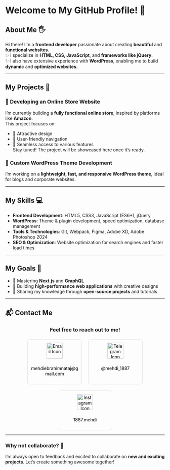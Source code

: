 # Welcome to My GitHub Profile! 👋

## About Me 🖐️
Hi there! I’m a **frontend developer** passionate about creating **beautiful** and **functional websites**.  
✨ I specialize in **HTML, CSS, JavaScript**, and **frameworks like jQuery**.  
✨ I also have extensive experience with **WordPress**, enabling me to build **dynamic** and **optimized websites**.  

---

## My Projects 🚀

### 🔧 **Developing an Online Store Website**  
I’m currently building a **fully functional online store**, inspired by platforms like **Amazon**.  
This project focuses on:  
- 📌 Attractive design  
- 📌 User-friendly navigation  
- 📌 Seamless access to various features  
Stay tuned! The project will be showcased here once it’s ready.  

### 🔧 **Custom WordPress Theme Development**  
I’m working on a **lightweight, fast, and responsive WordPress theme**, ideal for blogs and corporate websites.  

---

## My Skills 💻

- **Frontend Development**: HTML5, CSS3, JavaScript (ES6+), jQuery  
- **WordPress**: Theme & plugin development, speed optimization, database management  
- **Tools & Technologies**: Git, Webpack, Figma, Adobe XD, Adobe Photoshop 2024  
- **SEO & Optimization**: Website optimization for search engines and faster load times  

---

## My Goals 🌟

- 🚀 Mastering **Next.js** and **GraphQL**  
- 🚀 Building **high-performance web applications** with creative designs  
- 🚀 Sharing my knowledge through **open-source projects** and tutorials  

---

## 📬 Contact Me  


<div align="center" style="margin-bottom: 20px;"color="red">
    <h3>Feel free to reach out to me!</h3>
</div>

<div align="center" style="display: flex; justify-content: center; gap: 20px; flex-wrap: wrap;">
    
  <!-- Email Card -->
  <div style="border: 1px solid #ddd; border-radius: 8px; padding: 10px; text-align: center; width: 150px;">
      <a href="mailto:mehdiebrahimnataj@gmail.com" style="text-decoration: none; color: black;">
          <img src="https://img.icons8.com/?size=64&width=100&id=CXYJjRfKlwI9&format=png&color=000000" alt="Email Icon" style="width: 50px; margin-bottom: 8px;">
          <p style="font-size: 14px;">mehdiebrahimnataj@gmail.com</p>
      </a>
  </div>
  
  <!-- Telegram Card -->
  <div style="border: 1px solid #ddd; border-radius: 8px; padding: 10px; text-align: center; width: 150px;">
      <a href="https://t.me/mehdi_1887" style="text-decoration: none; color: black;">
          <img src="https://img.icons8.com/?size=64&id=oWiuH0jFiU0R&format=png&color=000000" alt="Telegram Icon" style="width: 50px; margin-bottom: 8px;">
          <p style="font-size: 14px;">@mehdi_1887</p>
      </a>
  </div>
  
  <!-- Instagram Card -->
  <div style="border: 1px solid #ddd; border-radius: 8px; padding: 10px; text-align: center; width: 150px;">
      <a href="https://instagram.com/1887.mehdi" style="text-decoration: none; color: black;">
          <img src="https://img.icons8.com/?size=64&id=Xy10Jcu1L2Su&format=png&color=000000" alt="Instagram Icon" style="width: 50px; margin-bottom: 8px;">
          <p style="font-size: 14px;">1887.mehdi</p>
      </a>
  </div>

</div>










---

### Why not collaborate? 🤝  
I’m always open to feedback and excited to collaborate on **new and exciting projects**. Let’s create something awesome together!
